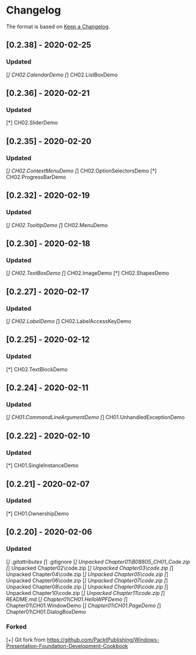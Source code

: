 # Changelog

The format is based on [Keep a Changelog](https://keepachangelog.com/en/1.0.0/).

## [0.2.38] - 2020-02-25
### Updated
  [*] CH02.CalendarDemo
  [*] CH02.ListBoxDemo

## [0.2.36] - 2020-02-21
### Updated
  [*] CH02.SliderDemo

## [0.2.35] - 2020-02-20
### Updated
  [*] CH02.ContextMenuDemo
  [*] CH02.OptionSelectorsDemo
  [*] CH02.ProgressBarDemo

## [0.2.32] - 2020-02-19
### Updated
  [*] CH02.TooltipDemo
  [*] CH02.MenuDemo

## [0.2.30] - 2020-02-18
### Updated
  [*] CH02.TextBoxDemo
  [*] CH02.ImageDemo
  [*] CH02.ShapesDemo

## [0.2.27] - 2020-02-17
### Updated
  [*] CH02.LabelDemo
  [*] CH02.LabelAccessKeyDemo

## [0.2.25] - 2020-02-12
### Updated
  [*] CH02.TextBlockDemo

## [0.2.24] - 2020-02-11
### Updated
  [*] CH01.CommandLineArgumentDemo
  [*] CH01.UnhandledExceptionDemo

## [0.2.22] - 2020-02-10
### Updated
  [*] CH01.SingleInstanceDemo

## [0.2.21] - 2020-02-07
### Updated
  [*] CH01.OwnershipDemo

## [0.2.20] - 2020-02-06
### Updated
  [*] .gitattributes
  [*] .gitignore
  [*] Unpacked Chapter01\B08805_CH01_Code.zip
  [*] Unpacked Chapter02\code.zip
  [*] Unpacked Chapter03\code.zip
  [*] Unpacked Chapter04\code.zip
  [*] Unpacked Chapter05\code.zip
  [*] Unpacked Chapter06\code.zip
  [*] Unpacked Chapter07\code.zip
  [*] Unpacked Chapter08\code.zip
  [*] Unpacked Chapter09\code.zip
  [*] Unpacked Chapter10\code.zip
  [*] Unpacked Chapter11\code.zip
  [*] README.md
  [*] Chapter01\CH01.HelloWPFDemo
  [*] Chapter01\CH01.WindowDemo
  [*] Chapter01\CH01.PageDemo
  [*] Chapter01\CH01.DialogBoxDemo
### Forked
  [+] Git fork from https://github.com/PacktPublishing/Windows-Presentation-Foundation-Development-Cookbook
